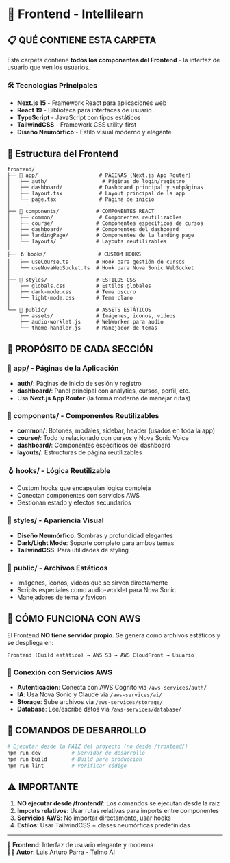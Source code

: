 # 🎨 Frontend - Intellilearn

## 📋 **QUÉ CONTIENE ESTA CARPETA**

Esta carpeta contiene **todos los componentes del Frontend** - la interfaz de usuario que ven los usuarios.

### 🛠️ **Tecnologías Principales**
- **Next.js 15** - Framework React para aplicaciones web
- **React 19** - Biblioteca para interfaces de usuario
- **TypeScript** - JavaScript con tipos estáticos
- **TailwindCSS** - Framework CSS utility-first
- **Diseño Neumórfico** - Estilo visual moderno y elegante

## 📁 **Estructura del Frontend**

```
frontend/
├── 📄 app/                    # PÁGINAS (Next.js App Router)
│   ├── auth/                  # Páginas de login/registro
│   ├── dashboard/            # Dashboard principal y subpáginas
│   ├── layout.tsx            # Layout principal de la app
│   └── page.tsx              # Página de inicio
│
├── 🧩 components/            # COMPONENTES REACT
│   ├── common/               # Componentes reutilizables
│   ├── course/              # Componentes específicos de cursos
│   ├── dashboard/           # Componentes del dashboard
│   ├── landingPage/         # Componentes de la landing page
│   └── layouts/             # Layouts reutilizables
│
├── 🪝 hooks/                 # CUSTOM HOOKS
│   ├── useCourse.ts         # Hook para gestión de cursos
│   └── useNovaWebSocket.ts  # Hook para Nova Sonic WebSocket
│
├── 🎨 styles/                # ESTILOS CSS
│   ├── globals.css          # Estilos globales
│   ├── dark-mode.css        # Tema oscuro
│   └── light-mode.css       # Tema claro
│
└── 📁 public/                # ASSETS ESTÁTICOS
    ├── assets/              # Imágenes, iconos, videos
    ├── audio-worklet.js     # WebWorker para audio
    └── theme-handler.js     # Manejador de temas
```

## 🎯 **PROPÓSITO DE CADA SECCIÓN**

### 📄 **app/** - Páginas de la Aplicación
- **auth/**: Páginas de inicio de sesión y registro
- **dashboard/**: Panel principal con analytics, cursos, perfil, etc.
- Usa **Next.js App Router** (la forma moderna de manejar rutas)

### 🧩 **components/** - Componentes Reutilizables
- **common/**: Botones, modales, sidebar, header (usados en toda la app)
- **course/**: Todo lo relacionado con cursos y Nova Sonic Voice
- **dashboard/**: Componentes específicos del dashboard
- **layouts/**: Estructuras de página reutilizables

### 🪝 **hooks/** - Lógica Reutilizable
- Custom hooks que encapsulan lógica compleja
- Conectan componentes con servicios AWS
- Gestionan estado y efectos secundarios

### 🎨 **styles/** - Apariencia Visual
- **Diseño Neumórfico**: Sombras y profundidad elegantes
- **Dark/Light Mode**: Soporte completo para ambos temas
- **TailwindCSS**: Para utilidades de styling

### 📁 **public/** - Archivos Estáticos
- Imágenes, iconos, videos que se sirven directamente
- Scripts especiales como audio-worklet para Nova Sonic
- Manejadores de tema y favicon

## 🔄 **CÓMO FUNCIONA CON AWS**

El Frontend **NO tiene servidor propio**. Se genera como archivos estáticos y se despliega en:

```
Frontend (Build estático) → AWS S3 → AWS CloudFront → Usuario
```

### 🔗 **Conexión con Servicios AWS**
- **Autenticación**: Conecta con AWS Cognito via `/aws-services/auth/`
- **IA**: Usa Nova Sonic y Claude via `/aws-services/ai/`
- **Storage**: Sube archivos via `/aws-services/storage/`
- **Database**: Lee/escribe datos via `/aws-services/database/`

## 🚀 **COMANDOS DE DESARROLLO**

```bash
# Ejecutar desde la RAÍZ del proyecto (no desde /frontend/)
npm run dev          # Servidor de desarrollo
npm run build        # Build para producción
npm run lint         # Verificar código
```

## ⚠️ **IMPORTANTE**

1. **NO ejecutar desde /frontend/**: Los comandos se ejecutan desde la raíz
2. **Imports relativos**: Usar rutas relativas para imports entre componentes
3. **Servicios AWS**: No importar directamente, usar hooks
4. **Estilos**: Usar TailwindCSS + clases neumórficas predefinidas

---

**🎨 Frontend**: Interfaz de usuario elegante y moderna  
**👨‍💻 Autor**: Luis Arturo Parra - Telmo AI
